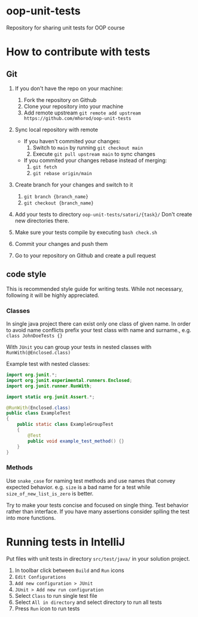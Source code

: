 # oop-unit-tests
Repository for sharing unit tests for OOP course

# How to contribute with tests

## Git

1. If you don't have the repo on your machine:
    1. Fork the repository on Github
    2. Clone your repository into your machine
    3. Add remote upstream `git remote add upstream https://github.com/mhorod/oop-unit-tests`


2. Sync local repository with remote
    - If you haven't commited your changes:
        1. Switch to `main` by running `git checkout main`
        2. Execute `git pull upstream main` to sync changes
    - If you commited your changes rebase instead of merging:
        1. `git fetch`
        2. `git rebase origin/main`
        
3. Create branch for your changes and switch to it
    1. `git branch {branch_name}`
    2. `git checkout {branch_name}`

4. Add your tests to directory `oop-unit-tests/satori/{task}/`
    Don't create new directories there.

5. Make sure your tests compile by executing `bash check.sh`
6. Commit your changes and push them
7. Go to your repository on Github and create a pull request

## code style
This is recommended style guide for writing tests. While not necessary, following it will be highly appreciated.

### Classes
In single java project there can exist only one class of given name. In order to avoid name conflicts prefix your test class with name and surname., e.g. `class JohnDoeTests {}`

With `JUnit` you can group your tests in nested classes with `RunWith(@Enclosed.class)`

Example test with nested classes:
```java
import org.junit.*;
import org.junit.experimental.runners.Enclosed;
import org.junit.runner.RunWith;

import static org.junit.Assert.*;

@RunWith(Enclosed.class)
public class ExampleTest
{
    public static class ExampleGroupTest 
    {
        @Test
        public void example_test_method() {}
    }
}
```

### Methods
Use `snake_case` for naming test methods and use names that convey expected behavior.
e.g. `size` is a bad name for a test while `size_of_new_list_is_zero` is better.

Try to make your tests concise and focused on single thing.
Test behavior rather than interface.
If you have many assertions consider splling the test into more functions.

# Running tests in IntelliJ

Put files with unit tests in directory `src/test/java/` in your solution project.

1. In toolbar click between `Build` and `Run` icons
2. `Edit Configurations`
3. `Add new configuration > JUnit`
4. `JUnit > Add new run configuration`
5. Select `Class` to run single test file
6. Select `All in directory` and select directory to run all tests
7. Press `Run` icon to run tests
